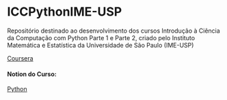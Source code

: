 # ICCPythonIME-USP
 Repositório destinado ao desenvolvimento dos cursos Introdução à Ciência da Computação com Python Parte 1 e Parte 2, criado pelo Instituto Matemática e Estatística da Universidade de São Paulo (IME-USP)

[Coursera](https://www.coursera.org/learn/ciencia-computacao-python-conceitos/home/welcome)

#### Notion do Curso:

[Python](https://machadoah-study.notion.site/Introdu-o-Ci-ncia-da-Computa-o-com-Python-f324e71f3e8d48a6978f3d41e8aee118)
